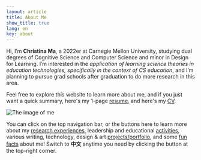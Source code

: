 ```yaml
---
layout: article
title: About Me
show_title: true
lang: en
key: about
---
```


<!--more-->

<div class="grid-containre">
  <div class="grid grid--p-3">
  <div class="cell cell--12 cell--md-auto">
    <div>
      <p> Hi, I’m <b>Christina Ma</b>, a 2022er at Carnegie Mellon University, studying dual degrees of Cognitive Science and Computer Science and minor in Design for Learning. 
          I’m interested in the <i>application of learning science theories in education technologies, specifically in the context of CS education</i>, and I’m planning to pursue grad schools after graduation to do more research in this area. 
      </p>
      <p> Feel free to explore this website to learn more about me, and if you just want a quick summary, here's my 1-page <a href="/assets/Christina_Ma_Resume.pdf">resume</a>, and here's my <a href="/assets/Christina_Ma_CV.pdf">CV</a>. 
      </p>
    </div>
  </div>
  
  <div class="cell cell--12 cell--md-4">
    <img src="/assets/images/CM-circle.png" alt="The image of me">
  </div>
  
  </div>
  </div>

  You can click on the top navigation bar, or the buttons here to learn more about my [research experiences][research], leadership and educational [activities][activity], various writing, technology, design & art [projects/portfolio][portfolio], and some [fun facts][fun] about me! Switch to **中文** anytime you need by clicking the button at the top-right corner.

  [research]: research
  [activity]: activity
  [portfolio]: portfolio
  [fun]: funfact
